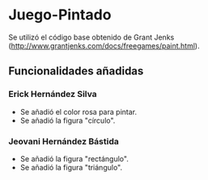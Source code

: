 # Juego-Pintado
Se utilizó el código base obtenido de Grant Jenks (http://www.grantjenks.com/docs/freegames/paint.html).

## Funcionalidades añadidas

### Erick Hernández Silva
* Se añadió el color rosa para pintar.
* Se añadió la figura "círculo".

### Jeovani Hernández Bástida
* Se añadió la figura "rectángulo".
* Se añadió la figura "triángulo".
